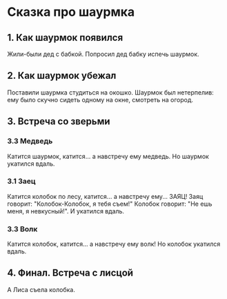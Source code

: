 # Сказка про шаурмка

## 1. Как шаурмок появился
Жили-были дед с бабкой. Попросил дед бабку испечь шаурмок.

## 2. Как шаурмок убежал
Поставили шаурмка студиться на окошко.
Шаурмок был нетерпелив: ему было скучно сидеть одному на окне, смотреть на огород.

## 3. Встреча со зверьми

### 3.3 Медведь
Катится шаурмок, катится... а навстречу ему медведь. Но шаурмок укатился вдаль.

### 3.1 Заец
Катится колобок по лесу, катится... а навстречу ему... ЗАЯЦ!
Заяц говорит: "Колобок-Колобок, я тебя съем!"
Колобок говорит: "Не ешь меня, я невкусный!". И укатился вдаль.

### 3.3 Волк
Катится колобок, катится... а навстречу ему волк! Но колобок укатился вдаль.

## 4. Финал. Встреча с лисцой
А Лиса съела колобка.

